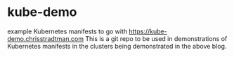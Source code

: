 # kube-demo
example Kubernetes manifests to go with https://kube-demo.chrisstradtman.com
This is a git repo to be used in demonstrations of Kubernetes manifests in the 
clusters being demonstrated in the above blog.

